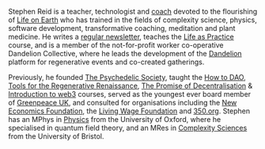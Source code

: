 Stephen Reid is a teacher, technologist and [coach](https://stephenreid.net/coaching) devoted to the flourishing of [Life on Earth](https://fall.capracourse.net/wp-content/uploads/2020/12/Introduction.pdf) who has trained in the fields of complexity science, physics, software development, transformative coaching, meditation and plant medicine. He writes a [regular newsletter](https://stephenreid.substack.com/), teaches the [Life as Practice](/life-as-practice) course, and is a member of the not-for-profit worker co-operative Dandelion Collective, where he leads the development of the [Dandelion](https://dandelion.earth/) platform for regenerative events and co-created gatherings.

Previously, he founded [The Psychedelic Society](https://psychedelicsociety.org.uk/), taught the [How to DAO](https://docs.google.com/document/d/1jxbb3YkrjAT1TUe6W2yCFUAsXUhdVt5JYoJwmMfykoQ/edit), [Tools for the Regenerative Renaissance](https://dandelion.earth/events/5fd23eae6824a9000d43006e), [The Promise of Decentralisation](https://dandelion.earth/events/605f1caeed084e000d44e844) & [Introduction to web3](https://dandelion.earth/events/623c3fccf9cf930011212aa1) courses, served as the youngest ever board member of [Greenpeace UK](https://www.greenpeace.org.uk/), and consulted for organisations including the [New Economics Foundation](https://neweconomics.org/), the [Living Wage Foundation](https://www.livingwage.org.uk/) and [350.org](https://350.org/). Stephen has an MPhys in [Physics](https://www2.physics.ox.ac.uk/) from the University of Oxford, where he specialised in quantum field theory, and an MRes in [Complexity Sciences](http://www.bristol.ac.uk/bccs/) from the University of Bristol.
